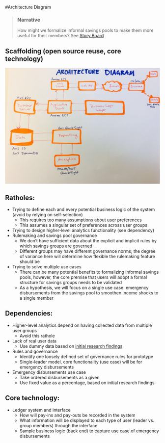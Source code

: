 #Architecture Diagram

> ### Narrative
> How might we formalize informal savings pools to make them more useful for their members?
> See [Story Board](https://github.com/Cash-Economy/BMGF/blob/master/Artifacts/elements/storyboard/Storyboard%20v1.jpg)

## Scaffolding (open source reuse, core technology)
![Architecture Diagram](https://github.com/Cash-Economy/BMGF/blob/master/Artifacts/elements/architecture-diagram/architecture%20diagram%20v1.jpeg "Version 1 of Architecture Diagram")

## Ratholes:
- Trying to define each and every potential business logic of the system (avoid by relying on self-selection)
    - This requires too many assumptions about user preferences
    - This assumes a singular set of preferences across user groups
- Trying to design higher-level analytics functionality (see dependency)
- Rulemaking and savings pool governance
    - We don’t have sufficient data about the explicit and implicit rules by which savings groups are governed
    - Different groups may have different governance norms; the degree of variance here will determine how flexible the rulemaking feature should be
- Trying to solve multiple use cases
    - There can be many potential benefits to formalizing informal savings pools, however, the core premise that users will adopt a formal structure for savings groups needs to be validated
    - As a hypothesis, we will focus on a single use case: emergency disbursements from the savings pool to smoothen income shocks to a single member

## Dependencies:
- Higher-level analytics depend on having collected data from multiple user groups
    - Avoid this rathole
- Lack of real user data
    - Use dummy data based on [initial research findings](https://github.com/Cash-Economy/BMGF/tree/master/research/savings-groups-data)
- Rules and governance
    - Identify one loosely defined set of governance rules for prototype
    - Single-leader model, core functionality (use case) will be for emergency disbursements
- Emergency disbursements use case
    - Take ordered disbursements as a given
    - Use fixed value as a percentage, based on initial research findings

## Core technology:
- Ledger system and interface
    - How will pay-ins and pay-outs be recorded in the system
    - What information will be displayed to each type of user (leader vs. group members) through the interface
    - Sample business logic (back end) to capture use case of emergency disbursements

